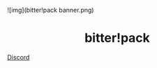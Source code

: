 ![img](bitter!pack banner.png)

<h1 align="center">bitter!pack</h1>

[Discord](https://discord.gg/BVCx4jYafb)

